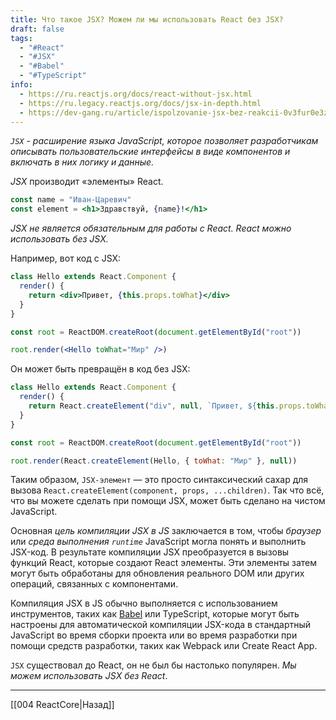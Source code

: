 ```yaml
---
title: Что такое JSX? Можем ли мы использовать React без JSX?
draft: false
tags:
  - "#React"
  - "#JSX"
  - "#Babel"
  - "#TypeScript"
info:
  - https://ru.reactjs.org/docs/react-without-jsx.html
  - https://ru.legacy.reactjs.org/docs/jsx-in-depth.html
  - https://dev-gang.ru/article/ispolzovanie-jsx-bez-reakcii-0v3fur0e3z/
---
```

_`JSX` - расширение языка JavaScript, которое позволяет разработчикам описывать пользовательские интерфейсы в виде компонентов и включать в них логику и данные._

_JSX_ производит «элементы» React.

```jsx
const name = "Иван-Царевич"
const element = <h1>Здравствуй, {name}!</h1>
```

_JSX не является обязательным для работы с React. React можно использовать без JSX._

Например, вот код с JSX:

```jsx
class Hello extends React.Component {
  render() {
    return <div>Привет, {this.props.toWhat}</div>
  }
}

const root = ReactDOM.createRoot(document.getElementById("root"))

root.render(<Hello toWhat="Мир" />)
```

Он может быть превращён в код без JSX:

```js
class Hello extends React.Component {
  render() {
    return React.createElement("div", null, `Привет, ${this.props.toWhat}`)
  }
}

const root = ReactDOM.createRoot(document.getElementById("root"))

root.render(React.createElement(Hello, { toWhat: "Мир" }, null))
```

Таким образом, `JSX-элемент` — это просто синтаксический сахар для вызова `React.createElement(component, props, ...children)`. Так что всё, что вы можете сделать при помощи JSX, может быть сделано на чистом JavaScript.

Основная _цель компиляции JSX в JS_ заключается в том, чтобы _браузер_ или _среда выполнения `runtime`_ JavaScript могла понять и выполнить JSX-код. В результате компиляции JSX преобразуется в вызовы функций React, которые создают React элементы. Эти элементы затем могут быть обработаны для обновления реального DOM или других операций, связанных с компонентами.

Компиляция JSX в JS обычно выполняется с использованием инструментов, таких как [Babel](https://babeljs.io/repl/#?presets=react&code_lz=GYVwdgxgLglg9mABACwKYBt1wBQEpEDeAUIogE6pQhlIA8AJjAG4B8AEhlogO5xnr0AhLQD0jVgG4iAXyJA) или TypeScript, которые могут быть настроены для автоматической компиляции JSX-кода в стандартный JavaScript во время сборки проекта или во время разработки при помощи средств разработки, таких как Webpack или Create React App.

`JSX` существовал до React, он не был бы настолько популярен.
_Мы можем использовать JSX без React_.

---

[[004 ReactCore|Назад]]